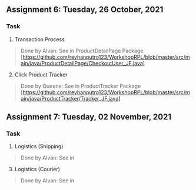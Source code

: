 ## Assignment 6: Tuesday, 26 October, 2021 
### Task 
1. Transaction Process 
> Done by Alvan: See in ProductDetailPage Package [https://github.com/reyhanputro123/WorkshopRPL/blob/master/src/main/java/ProductDetailPage/CheckoutUser_JF.java]
2. Click Product Tracker
> Done by Queene: See in ProductTracker Package [https://github.com/reyhanputro123/WorkshopRPL/blob/master/src/main/java/ProductTracker/Tracker_JF.java]

## Assignment 7: Tuesday, 02 November, 2021 
### Task 
1. Logistics (Shipping) 
> Done by Alvan: See in 
3. Logistics (Courier) 
> Done by Alvan: See in 
